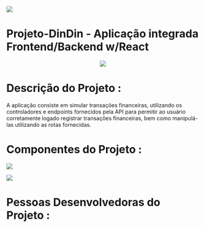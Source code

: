 ![](https://i.imgur.com/xG74tOh.png)

# Projeto-DinDin - Aplicação integrada Frontend/Backend w/React

<p align="center">
<img src="http://img.shields.io/static/v1?label=STATUS&message=%20CONCLUIDO&color=GREEN&style=for-the-badge"/>
</p>


# Descrição do Projeto :

A aplicação consiste em simular transações financeiras, utilizando os controladores e endpoints fornecidos pela API para permitir
ao usuário corretamente logado registrar transações financeiras, bem como manipulá-las utilizando as rotas fornecidas.



# Componentes do Projeto :

![](https://imgur.com/m4vfUfO.png)

![](https://imgur.com/VU1Aywo.png)



# Pessoas Desenvolvedoras do Projeto :





